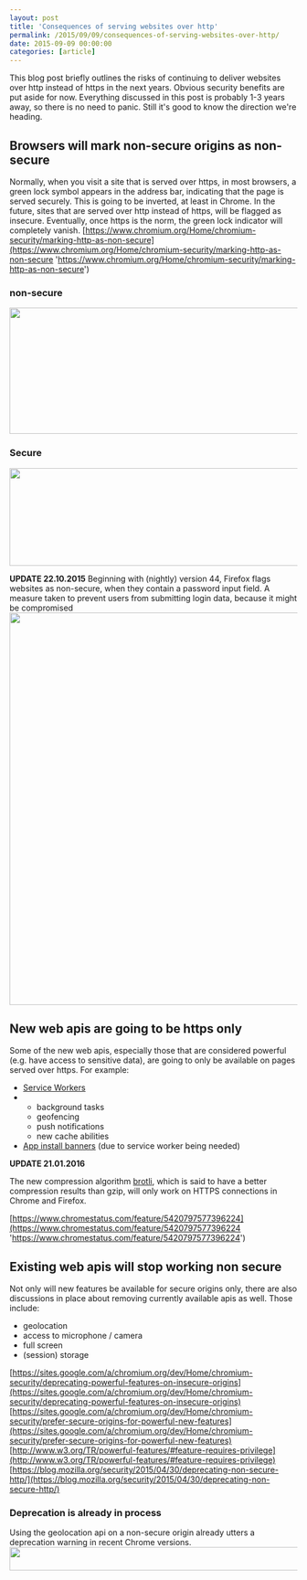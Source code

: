 ```yaml
---
layout: post
title: 'Consequences of serving websites over http'
permalink: /2015/09/09/consequences-of-serving-websites-over-http/
date: 2015-09-09 00:00:00
categories: [article]
---
```


This blog post briefly outlines the risks of continuing to deliver websites over http instead of https in the next years. Obvious security benefits are put aside for now. Everything discussed in this post is probably 1-3 years away, so there is no need to panic. Still it's good to know the direction we're heading.

## Browsers will mark non-secure origins as non-secure

Normally, when you visit a site that is served over https, in most browsers, a green lock symbol appears in the address bar, indicating that the page is served securely. This is going to be inverted, at least in Chrome. In the future, sites that are served over http instead of https, will be flagged as insecure. Eventually, once https is the norm, the green lock indicator will completely vanish.
[https://www.chromium.org/Home/chromium-security/marking-http-as-non-secure](https://www.chromium.org/Home/chromium-security/marking-http-as-non-secure 'https://www.chromium.org/Home/chromium-security/marking-http-as-non-secure')

### non-secure

<img
  src="https://image.jimcdn.com/app/cms/image/transf/dimension=990x10000:format=png/path/se42d1516dcb4082b/image/i8dca61e20dcc3cdc/version/1441827326/image.png"
  width="990"
  height="221"
/>

### Secure

<img
  src="https://image.jimcdn.com/app/cms/image/transf/dimension=990x10000:format=png/path/se42d1516dcb4082b/image/i5a9f1df6ab2393f9/version/1441827407/image.png"
  width="990"
  height="171"
  />

**UPDATE 22.10.2015**
Beginning with (nightly) version 44, Firefox flags websites as non-secure, when they contain a password input field. A measure taken to prevent users from submitting login data, because it might be compromised
<img
  src="https://image.jimcdn.com/app/cms/image/transf/dimension=990x10000:format=jpg/path/se42d1516dcb4082b/image/ife201cbca6328cde/version/1445542006/image.jpg"
  width="990"
  height="687"
 />

## New web apis are going to be https only

Some of the new web apis, especially those that are considered powerful (e.g. have access to sensitive data), are going to only be available on pages served over https.
For example:

- [Service Workers](http://www.w3.org/TR/service-workers/#security-considerations 'http://www.w3.org/TR/service-workers/#security-considerations')
- - background tasks
  - geofencing
  - push notifications
  - new cache abilities
- [App install banners](https://developers.google.com/web/updates/2015/03/increasing-engagement-with-app-install-banners-in-chrome-for-android?hl=en 'https://developers.google.com/web/updates/2015/03/increasing-engagement-with-app-install-banners-in-chrome-for-android?hl=en') (due to service worker being needed)

**UPDATE 21.01.2016**

The new compression algorithm [brotli](https://github.com/google/brotli 'https://github.com/google/brotli'), which is said to have a better compression results than gzip, will only work on HTTPS connections in Chrome and Firefox.

[https://www.chromestatus.com/feature/5420797577396224](https://www.chromestatus.com/feature/5420797577396224 'https://www.chromestatus.com/feature/5420797577396224')

## Existing web apis will stop working non secure

Not only will new features be available for secure origins only, there are also discussions in place about removing currently available apis as well. Those include:

- geolocation
- access to microphone / camera
- full screen
- (session) storage

[https://sites.google.com/a/chromium.org/dev/Home/chromium-security/deprecating-powerful-features-on-insecure-origins](https://sites.google.com/a/chromium.org/dev/Home/chromium-security/deprecating-powerful-features-on-insecure-origins) [https://sites.google.com/a/chromium.org/dev/Home/chromium-security/prefer-secure-origins-for-powerful-new-features](https://sites.google.com/a/chromium.org/dev/Home/chromium-security/prefer-secure-origins-for-powerful-new-features) [http://www.w3.org/TR/powerful-features/#feature-requires-privilege](http://www.w3.org/TR/powerful-features/#feature-requires-privilege) [https://blog.mozilla.org/security/2015/04/30/deprecating-non-secure-http/](https://blog.mozilla.org/security/2015/04/30/deprecating-non-secure-http/)

### Deprecation is already in process

Using the geolocation api on a non-secure origin already utters a deprecation warning in recent Chrome versions.
<img
  src="https://image.jimcdn.com/app/cms/image/transf/dimension=990x10000:format=png/path/se42d1516dcb4082b/image/ibcbe510d4cc3ce0e/version/1441827913/image.png"
  width="990"
  height="41"
 />
